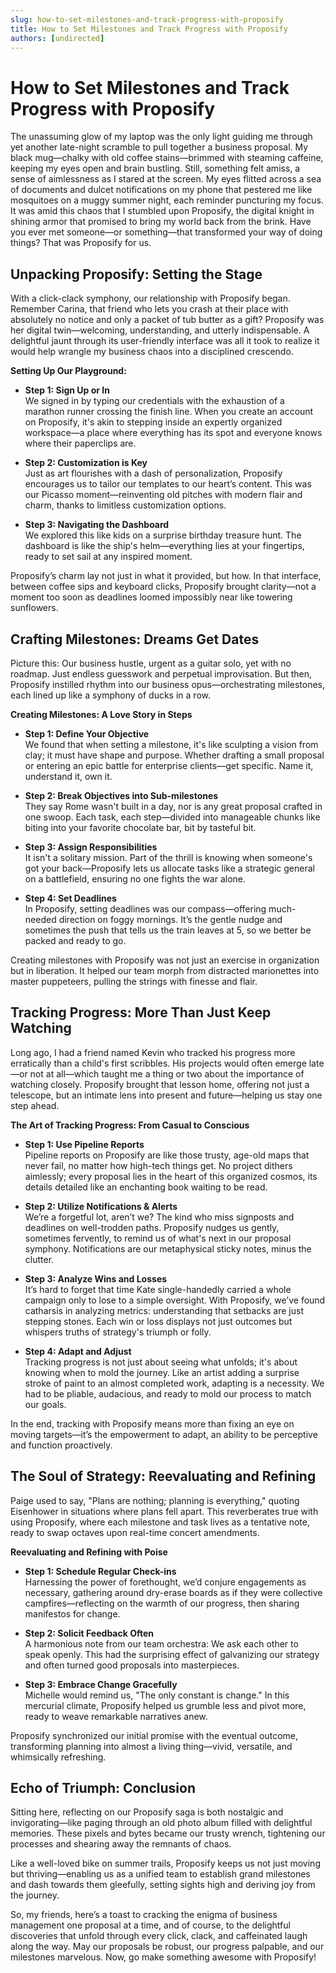 ```yaml
---
slug: how-to-set-milestones-and-track-progress-with-proposify
title: How to Set Milestones and Track Progress with Proposify
authors: [undirected]
---
```



# How to Set Milestones and Track Progress with Proposify

The unassuming glow of my laptop was the only light guiding me through yet another late-night scramble to pull together a business proposal. My black mug—chalky with old coffee stains—brimmed with steaming caffeine, keeping my eyes open and brain bustling. Still, something felt amiss, a sense of aimlessness as I stared at the screen. My eyes flitted across a sea of documents and dulcet notifications on my phone that pestered me like mosquitoes on a muggy summer night, each reminder puncturing my focus. It was amid this chaos that I stumbled upon Proposify, the digital knight in shining armor that promised to bring my world back from the brink. Have you ever met someone—or something—that transformed your way of doing things? That was Proposify for us.

## Unpacking Proposify: Setting the Stage

With a click-clack symphony, our relationship with Proposify began. Remember Carina, that friend who lets you crash at their place with absolutely no notice and only a packet of tub butter as a gift? Proposify was her digital twin—welcoming, understanding, and utterly indispensable. A delightful jaunt through its user-friendly interface was all it took to realize it would help wrangle my business chaos into a disciplined crescendo. 

**Setting Up Our Playground:** 

- **Step 1: Sign Up or In**  
  We signed in by typing our credentials with the exhaustion of a marathon runner crossing the finish line. When you create an account on Proposify, it's akin to stepping inside an expertly organized workspace—a place where everything has its spot and everyone knows where their paperclips are.

- **Step 2: Customization is Key**  
  Just as art flourishes with a dash of personalization, Proposify encourages us to tailor our templates to our heart’s content. This was our Picasso moment—reinventing old pitches with modern flair and charm, thanks to limitless customization options.

- **Step 3: Navigating the Dashboard**  
  We explored this like kids on a surprise birthday treasure hunt. The dashboard is like the ship's helm—everything lies at your fingertips, ready to set sail at any inspired moment.

Proposify’s charm lay not just in what it provided, but how. In that interface, between coffee sips and keyboard clicks, Proposify brought clarity—not a moment too soon as deadlines loomed impossibly near like towering sunflowers.

## Crafting Milestones: Dreams Get Dates

Picture this: Our business hustle, urgent as a guitar solo, yet with no roadmap. Just endless guesswork and perpetual improvisation. But then, Proposify instilled rhythm into our business opus—orchestrating milestones, each lined up like a symphony of ducks in a row.

**Creating Milestones: A Love Story in Steps**

- **Step 1: Define Your Objective**  
  We found that when setting a milestone, it's like sculpting a vision from clay; it must have shape and purpose. Whether drafting a small proposal or entering an epic battle for enterprise clients—get specific. Name it, understand it, own it.

- **Step 2: Break Objectives into Sub-milestones**  
  They say Rome wasn't built in a day, nor is any great proposal crafted in one swoop. Each task, each step—divided into manageable chunks like biting into your favorite chocolate bar, bit by tasteful bit.

- **Step 3: Assign Responsibilities**  
  It isn't a solitary mission. Part of the thrill is knowing when someone's got your back—Proposify lets us allocate tasks like a strategic general on a battlefield, ensuring no one fights the war alone.

- **Step 4: Set Deadlines**  
  In Proposify, setting deadlines was our compass—offering much-needed direction on foggy mornings. It’s the gentle nudge and sometimes the push that tells us the train leaves at 5, so we better be packed and ready to go.

Creating milestones with Proposify was not just an exercise in organization but in liberation. It helped our team morph from distracted marionettes into master puppeteers, pulling the strings with finesse and flair.

## Tracking Progress: More Than Just Keep Watching

Long ago, I had a friend named Kevin who tracked his progress more erratically than a child's first scribbles. His projects would often emerge late—or not at all—which taught me a thing or two about the importance of watching closely. Proposify brought that lesson home, offering not just a telescope, but an intimate lens into present and future—helping us stay one step ahead.

**The Art of Tracking Progress: From Casual to Conscious**

- **Step 1: Use Pipeline Reports**  
  Pipeline reports on Proposify are like those trusty, age-old maps that never fail, no matter how high-tech things get. No project dithers aimlessly; every proposal lies in the heart of this organized cosmos, its details detailed like an enchanting book waiting to be read.

- **Step 2: Utilize Notifications & Alerts**  
  We’re a forgetful lot, aren’t we? The kind who miss signposts and deadlines on well-trodden paths. Proposify nudges us gently, sometimes fervently, to remind us of what's next in our proposal symphony. Notifications are our metaphysical sticky notes, minus the clutter. 

- **Step 3: Analyze Wins and Losses**  
  It’s hard to forget that time Kate single-handedly carried a whole campaign only to lose to a simple oversight. With Proposify, we’ve found catharsis in analyzing metrics: understanding that setbacks are just stepping stones. Each win or loss displays not just outcomes but whispers truths of strategy's triumph or folly.

- **Step 4: Adapt and Adjust**  
  Tracking progress is not just about seeing what unfolds; it's about knowing when to mold the journey. Like an artist adding a surprise stroke of paint to an almost completed work, adapting is a necessity. We had to be pliable, audacious, and ready to mold our process to match our goals.

In the end, tracking with Proposify means more than fixing an eye on moving targets—it’s the empowerment to adapt, an ability to be perceptive and function proactively.

## The Soul of Strategy: Reevaluating and Refining

Paige used to say, "Plans are nothing; planning is everything," quoting Eisenhower in situations where plans fell apart. This reverberates true with using Proposify, where each milestone and task lives as a tentative note, ready to swap octaves upon real-time concert amendments.

**Reevaluating and Refining with Poise**

- **Step 1: Schedule Regular Check-ins**  
  Harnessing the power of forethought, we’d conjure engagements as necessary, gathering around dry-erase boards as if they were collective campfires—reflecting on the warmth of our progress, then sharing manifestos for change.

- **Step 2: Solicit Feedback Often**  
  A harmonious note from our team orchestra: We ask each other to speak openly. This had the surprising effect of galvanizing our strategy and often turned good proposals into masterpieces.

- **Step 3: Embrace Change Gracefully**  
  Michelle would remind us, "The only constant is change." In this mercurial climate, Proposify helped us grumble less and pivot more, ready to weave remarkable narratives anew.

Proposify synchronized our initial promise with the eventual outcome, transforming planning into almost a living thing—vivid, versatile, and whimsically refreshing.

## Echo of Triumph: Conclusion

Sitting here, reflecting on our Proposify saga is both nostalgic and invigorating—like paging through an old photo album filled with delightful memories. These pixels and bytes became our trusty wrench, tightening our processes and shearing away the remnants of chaos. 

Like a well-loved bike on summer trails, Proposify keeps us not just moving but thriving—enabling us as a unified team to establish grand milestones and dash towards them gleefully, setting sights high and deriving joy from the journey.

So, my friends, here’s a toast to cracking the enigma of business management one proposal at a time, and of course, to the delightful discoveries that unfold through every click, clack, and caffeinated laugh along the way. May our proposals be robust, our progress palpable, and our milestones marvelous. Now, go make something awesome with Proposify!
